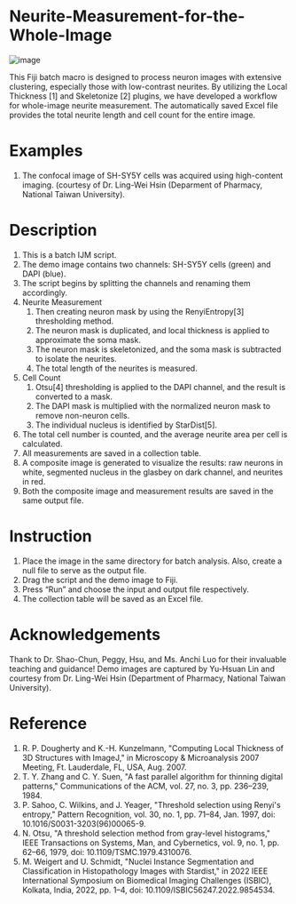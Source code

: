 # Neurite-Measurement-for-the-Whole-Image
![image](https://github.com/user-attachments/assets/3566f36d-1626-4b0e-9c97-a3e43e55600a)


This Fiji batch macro is designed to process neuron images with extensive clustering, especially those with low-contrast neurites.
By utilizing the Local Thickness [1] and Skeletonize [2] plugins, we have developed a workflow for whole-image neurite measurement. The automatically saved Excel file provides the total neurite length and cell count for the entire image.

# Examples
1.	The confocal image of SH-SY5Y cells was acquired using high-content imaging. (courtesy of Dr. Ling-Wei Hsin (Deparment of Pharmacy, National Taiwan University).

# Description
1. This is a batch IJM script.
1. The demo image contains two channels: SH-SY5Y cells (green) and DAPI (blue).
1. The script begins by splitting the channels and renaming them accordingly.
1. Neurite Measurement  
   1. Then creating neuron mask by using the RenyiEntropy[3] thresholding method.  
   1. The neuron mask is duplicated, and local thickness is applied to approximate the soma mask.  
   1. The neuron mask is skeletonized, and the soma mask is subtracted to isolate the neurites.  
   1. The total length of the neurites is measured.  
1. Cell Count
   1. Otsu[4] thresholding is applied to the DAPI channel, and the result is converted to a mask.
   1. The DAPI mask is multiplied with the normalized neuron mask to remove non-neuron cells.
   1. The individual nucleus is identified by StarDist[5].
1. The total cell number is counted, and the average neurite area per cell is calculated.
1. All measurements are saved in a collection table.
1. A composite image is generated to visualize the results: raw neurons in white, segmented nucleus in the glasbey on dark channel, and neurites in red.
1. Both the composite image and measurement results are saved in the same output file.

# Instruction
1.	Place the image in the same directory for batch analysis. Also, create a null file to serve as the output file. 
2.	Drag the script and the demo image to Fiji.
3.	Press “Run” and choose the input and output file respectively.
4.	The  collection table will be saved as an Excel file. 

# Acknowledgements
Thank to Dr. Shao-Chun, Peggy, Hsu, and Ms. Anchi Luo for their invaluable teaching and guidance!
Demo images are captured by Yu-Hsuan Lin and courtesy from Dr. Ling-Wei Hsin (Department of Pharmacy, National Taiwan University).

# Reference
1.	R. P. Dougherty and K.-H. Kunzelmann, "Computing Local Thickness of 3D Structures with ImageJ," in Microscopy & Microanalysis 2007 Meeting, Ft. Lauderdale, FL, USA, Aug. 2007. 
2.	T. Y. Zhang and C. Y. Suen, "A fast parallel algorithm for thinning digital patterns," Communications of the ACM, vol. 27, no. 3, pp. 236–239, 1984. 
3.	P. Sahoo, C. Wilkins, and J. Yeager, "Threshold selection using Renyi's entropy," Pattern Recognition, vol. 30, no. 1, pp. 71–84, Jan. 1997, doi: 10.1016/S0031-3203(96)00065-9. 
4.	N. Otsu, "A threshold selection method from gray-level histograms," IEEE Transactions on Systems, Man, and Cybernetics, vol. 9, no. 1, pp. 62–66, 1979, doi: 10.1109/TSMC.1979.4310076.
5.	M. Weigert and U. Schmidt, "Nuclei Instance Segmentation and Classification in Histopathology Images with Stardist," in 2022 IEEE International Symposium on Biomedical Imaging Challenges (ISBIC), Kolkata, India, 2022, pp. 1–4, doi: 10.1109/ISBIC56247.2022.9854534. 
